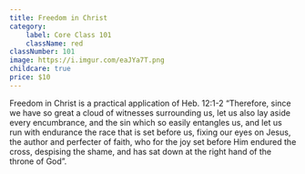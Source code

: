 ```yaml
---
title: Freedom in Christ
category:
    label: Core Class 101
    className: red
classNumber: 101
image: https://i.imgur.com/eaJYa7T.png
childcare: true
price: $10
---
```


Freedom in Christ is a practical application of Heb. 12:1-2 “Therefore, since we have so great a cloud of witnesses surrounding us, let us also lay aside every encumbrance, and the sin which so easily entangles us, and let us run with endurance the race that is set before us, fixing our eyes on Jesus, the author and perfecter of faith, who for the joy set before Him endured the cross, despising the shame, and has sat down at the right hand of the throne of God”.
